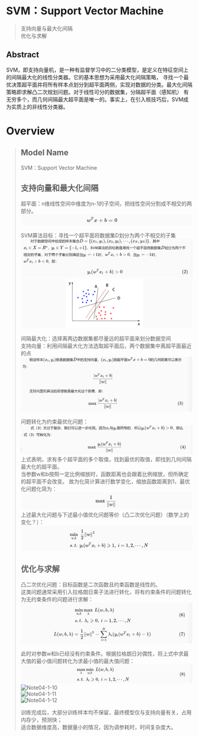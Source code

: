  # SVM：Support Vector Machine
 
> 支持向量与最大化间隔  
> 优化与求解  

## Abstract
SVM，即支持向量机，是一种有监督学习中的二分类模型，是定义在特征空间上的间隔最大化的线性分类器。它的基本思想为采用最大化间隔策略，
寻找一个最优决策超平面并将所有样本点划分到超平面两侧，实现对数据的分类。最大化间隔策略即求解凸二次规划问题。对于线性可分的数据集，分隔超平面（感知机）
有无穷多个，而几何间隔最大超平面是唯一的。事实上，在引入核技巧后，SVM成为实质上的非线性分类器。  
# Overview
> ## Model Name
> SVM：Support Vector Machine  
> ## 支持向量和最大化间隔  
> 
> 超平面：n维线性空间中维度为n-1的子空间，把线性空间分割成不相交的两部分。  
> ![Note04-1-1](/Img/Note04-1-1.bmp)  
> 
>  SVM算法目标：寻找一个超平面将数据集D划分为两个不相交的子集  
>  ![Note04-1-2](/Img/Note04-1-2.bmp)  
>  ![Note04-1-3](/Img/Note04-1-3.bmp)  
>
> 间隔最大化：选择离两边数据集都尽量远的超平面来划分数据空间  
> 支持向量：利用间隔最大化方法选取超平面后，两个数据集中离超平面最近的点  
>  ![Note04-1-4](/Img/Note04-1-4.bmp)  
>
> 问题转化为约束最优化问题：  
>  ![Note04-1-5](/Img/Note04-1-5.bmp)  
>  上式表明，求有多个超平面的多个取值，找到最优的取值，即找到几何间隔最大化的超平面。  
>  当参数w和b按照一定比例缩放时，函数距离也会跟着比例缩放，但所确定的超平面不会改变。
>  故为化简计算进行数学变化，缩放函数距离到1，最优化问题化简为：  
>   ![Note04-1-6](/Img/Note04-1-6.bmp)  
>   上述最大化问题与下述最小值优化问题等价（凸二次优化问题）（数学上的变化？）： 
>   ![Note04-1-7](/Img/Note04-1-7.bmp)   
>   
> ## 优化与求解  
> 凸二次优化问题：目标函数是二次函数且约束函数是线性的。  
> 这类问题通常采用引入拉格朗日乘子法进行转化，将有约束条件的问题转化为无约束条件的问题进行求解：  
>  ![Note04-1-8](/Img/Note04-1-8.bmp)   
>
> 此时对参数w和b已经没有约束条件。根据拉格朗日对偶性，将上式中求最大值的最小值问题转化为求最小值的最大值问题：  
>  ![Note04-1-9](/Img/Note04-1-9.bmp)   
>  ![Note04-1-10](/Img/Note04-1-10.bmp)   
>  ![Note04-1-11](/Img/Note04-1-11.bmp)   
>  ![Note04-1-12](/Img/Note04-1-12.bmp)   
>
> 训练完成后，大部分训练样本均不保留，最终模型仅与支持向量有关，占用内存少，预测快；  
> 适合数据维度高，数据量小的情况，因为调参耗时，时间复杂度大。  


